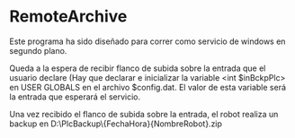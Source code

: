 # RemoteArchive

Este programa ha sido diseñado para correr como servicio de windows en segundo plano.

Queda a la espera de recibir flanco de subida sobre la entrada que el usuario declare (Hay que declarar e inicializar la variable <int $inBckpPlc>
en USER GLOBALS en el archivo $config.dat. El valor de esta variable será la entrada que esperará el servicio.

Una vez recibido el flanco de subida sobre la entrada, el robot realiza un backup en D:\PlcBackup\\{FechaHora}{NombreRobot}.zip

